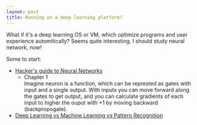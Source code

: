 ```yaml
---
layout: post
title: Running on a deep learning platform?
---
```

What if it's a deep learning OS or VM, which optimize programs and user experience automitically? Seems quite interesting. I should study neural network, now!

Some to start:

- [Hacker's guide to Neural Networks](http://karpathy.github.io/neuralnets/)  
    - Chapter 1  
    Imagine neuron is a function, which can be represted as gates with input and a single output. With inputs you can move forward along the gates to get output, and you can calculate gradients of each input to higher the ouput with +1 by moving backward (backpropogate).
- [Deep Learning vs Machine Learning vs Pattern Recognition](http://quantombone.blogspot.com/2015/03/deep-learning-vs-machine-learning-vs.html)
